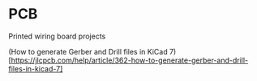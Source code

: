 # PCB
Printed wiring board projects

(How to generate Gerber and Drill files in KiCad 7)[https://jlcpcb.com/help/article/362-how-to-generate-gerber-and-drill-files-in-kicad-7]  
